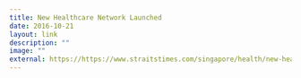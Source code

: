 ```yaml
---
title: New Healthcare Network Launched
date: 2016-10-21
layout: link
description: ""
image: ""
external: https://https://www.straitstimes.com/singapore/health/new-healthcare-network-launched
---
```

